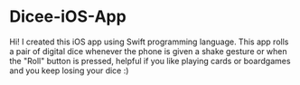 # Dicee-iOS-App

Hi! I created this iOS app using Swift programming language. This app rolls a pair of digital dice whenever the phone is given a shake gesture or when the "Roll" button is pressed, helpful if you like playing cards or boardgames and you keep losing your dice :)
